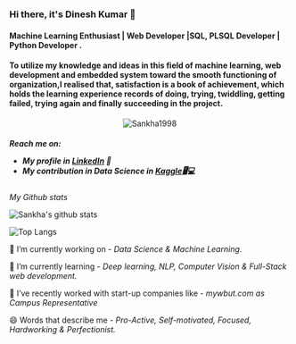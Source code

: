 ### Hi there, it's Dinesh Kumar 👋 

<h4>Machine Learning Enthusiast | Web Developer |SQL, PLSQL Developer | Python Developer .</h4>
<h4>To utilize my knowledge and ideas in this field of machine learning, web development and embedded system toward the smooth functioning of organization,I realised that, satisfaction is a book of achievement, which holds the learning experience records of doing, trying, twiddling, getting failed, trying again and finally succeeding in the project.</h4>

<p align="center"> 
  <img src="https://komarev.com/ghpvc/?username=Sankha1998&label=Profile%20views&color=630627&style=for-the-badge" alt="Sankha1998" /> </p>

<h5>Reach me on:
  
- My profile in <a href="https://www.linkedin.com/in/dinesh-kumar-775575222/">LinkedIn</a> 💼 
- My contribution in Data Science in <a href = "https://www.kaggle.com/dineshkumawat020">Kaggle</a>🖥💻</h5>


*My Github stats*

![Sankha's github stats](https://github-readme-stats.vercel.app/api?username=Sankha1998&show_icons=true&theme=radical)


![Top Langs](https://github-readme-stats.vercel.app/api/top-langs/?username=Sankha1998&layout=compact&show_icons=true&theme=radical)


🔭 I’m currently working on - *Data Science & Machine Learning.*

🌱 I’m currently learning - *Deep learning, NLP, Computer Vision & Full-Stack web development.*

👯 I’ve recently worked with start-up companies like - *mywbut.com as Campus Representative*

😄 Words that describe me - *Pro-Active, Self-motivated, Focused, Hardworking & Perfectionist.*
